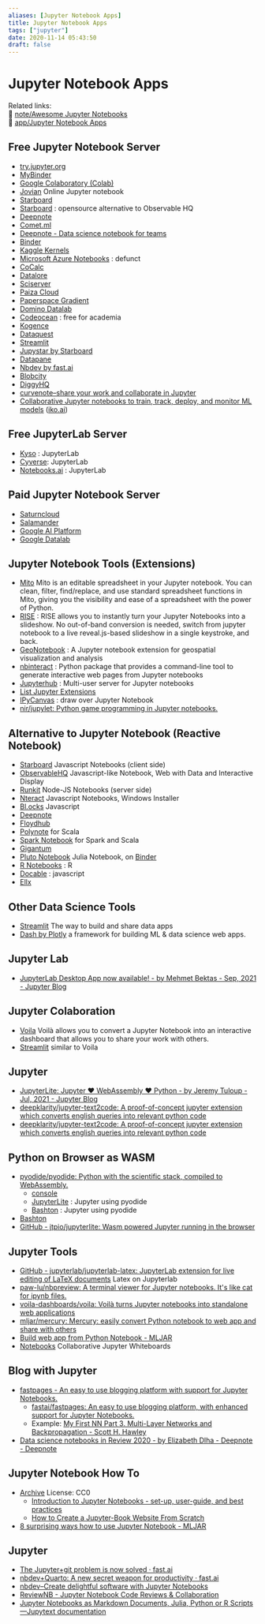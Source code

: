 ```yaml
---
aliases: [Jupyter Notebook Apps]
title: Jupyter Notebook Apps
tags: ["jupyter"]
date: 2020-11-14 05:43:50
draft: false
---
```


# Jupyter Notebook Apps

Related links:  
🔗 [note/Awesome Jupyter Notebooks](/note/awesome-jupyter)  
🔗 [app/Jupyter Notebook Apps](/app/jupyter-notebook-app)  

## Free Jupyter Notebook Server

- [try.jupyter.org](https://jupyter.org/try)
- [MyBinder](https://mybinder.org/)
- [Google Colaboratory (Colab)](https://colab.research.google.com/)
- [Jovian](https://www.jovian.ai/) Online Jupyter notebook
- [Starboard](https://starboard.gg/)
- [Starboard](https://starboard.gg/gz/open-source-observablehq-nfwK2VA) : opensource alternative to Observable HQ
- [Deepnote](https://deepnote.com/)
- [Comet.ml](https://www.comet.ml/)
- [Deepnote - Data science notebook for teams](https://deepnote.com/)
- [Binder](https://mybinder.org/)
- [Kaggle Kernels](https://www.kaggle.com/kernels)
- [Microsoft Azure Notebooks](https://notebooks.azure.com/) : defunct
- [CoCalc](https://cocalc.com/)
- [Datalore](https://datalore.io/)
- [Sciserver](https://www.sciserver.org/)
- [Paiza Cloud](https://paiza.cloud/en/)
- [Paperspace Gradient](https://gradient.paperspace.com/)
- [Domino Datalab](https://www.dominodatalab.com/)
- [Codeocean](https://codeocean.com/) : free for academia
- [Kogence](https://kogence.com/app/docs/JupyterNotebook)
- [Dataquest](https://www.dataquest.io/)
- [Streamlit](https://www.streamlit.io/)
- [Jupystar by Starboard](https://starboard.gg/jupystar)
- [Datapane](https://datapane.com/gallery/)
- [Nbdev by fast.ai](https://github.blog/2020-11-20-nbdev-a-literate-programming-environment-that-democratizes-software-engineering-best-practices/)
- [Blobcity](https://cloud.blobcity.com/)
- [DiggyHQ](https://diggyhq.com/)
- [curvenote–share your work and collaborate in Jupyter](https://curvenote.com/)
- [Collaborative Jupyter notebooks to train, track, deploy, and monitor ML models](https://iko.ai/) ([iko.ai](https://news.ycombinator.com/from?site=iko.ai))

## Free JupyterLab Server

- [Kyso](https://kyso.io/) : JupyterLab
- [Cyverse](https://cyverse.org/): JupyterLab
- [Notebooks.ai](https://notebooks.ai/) : JupyterLab

## Paid Jupyter Notebook Server

- [Saturncloud](https://site.saturncloud.io/s/)
- [Salamander](https://salamander.ai/)
- [Google AI Platform](https://cloud.google.com/ai-platform/notebooks/docs/create-new)
- [Google Datalab](https://cloud.google.com/datalab/)

## Jupyter Notebook Tools (Extensions)

- [Mito](https://trymito.io/) Mito is an editable spreadsheet in your Jupyter notebook. You can clean, filter, find/replace, and use standard spreadsheet functions in Mito, giving you the visibility and ease of a spreadsheet with the power of Python.
- [RISE](https://github.com/damianavila/RISE) : RISE allows you to instantly turn your Jupyter Notebooks into a slideshow. No out-of-band conversion is needed, switch from jupyter notebook to a live reveal.js-based slideshow in a single keystroke, and back.
- [GeoNotebook](https://github.com/OpenGeoscience/geonotebook) : A Jupyter notebook extension for geospatial visualization and analysis
- [nbinteract](https://www.nbinteract.com/) : Python package that provides a command-line tool to generate interactive web pages from Jupyter notebooks
- [Jupyterhub](https://github.com/jupyterhub/jupyterhub) : Multi-user server for Jupyter notebooks
- [List Jupyter Extensions](https://jupyter-contrib-nbextensions.readthedocs.io/en/latest/)
- [IPyCanvas](https://github.com/martinRenou/ipycanvas) : draw over Jupyter Notebook
- [nir/jupylet: Python game programming in Jupyter notebooks.](https://github.com/nir/jupylet)

## Alternative to Jupyter Notebook (Reactive Notebook)

- [Starboard](https://starboard.gg/) Javascript Notebooks (client side)
- [ObservableHQ](https://observablehq.com/) Javascript-like Notebook, Web with Data and Interactive Display
- [Runkit](https://runkit.com/) Node-JS Notebooks (server side)
- [Nteract](https://nteract.io/) Javascript Notebooks, Windows Installer
- [Bl.ocks](https://bl.ocks.org/) Javascript
- [Deepnote](https://deepnote.com/)
- [Floydhub](https://www.floydhub.com/)
- [Polynote](https://polynote.org/) for Scala
- [Spark Notebook](https://github.com/spark-notebook/spark-notebook) for Spark and Scala
- [Gigantum](https://gigantum.com/)
- [Pluto Notebook](https://github.com/fonsp/Pluto.jl) Julia Notebook, on [Binder](https://hub.gke2.mybinder.org/user/fonsp-pluto-on-binder-d9dcvqcn/pluto/?token=8rGPwDhhSga6Eagwo4CC0A)
- [R Notebooks](https://bookdown.org/yihui/rmarkdown/notebook.html) : R
- [Docable](https://github.com/ottomatica/docable-notebooks#installing-and-running-docable-notebooks) : javascript
- [Ellx](https://ellx.io/)

## Other Data Science Tools

- [Streamlit](https://www.streamlit.io/) The way to build and share data apps
- [Dash by Plotly](https://plotly.com/dash/) a framework for building ML & data science web apps.

## Jupyter Lab

- [JupyterLab Desktop App now available! - by Mehmet Bektas - Sep, 2021 - Jupyter Blog](https://blog.jupyter.org/jupyterlab-desktop-app-now-available-b8b661b17e9a)

## Jupyter Colaboration

- [Voila](https://voila.readthedocs.io/en/stable/index.html) Voilà allows you to convert a Jupyter Notebook into an interactive dashboard that allows you to share your work with others.
- [Streamlit](https://streamlit.io/) similar to Voila

## Jupyter

- [JupyterLite: Jupyter ❤️ WebAssembly ❤️ Python - by Jeremy Tuloup - Jul, 2021 - Jupyter Blog](https://blog.jupyter.org/jupyterlite-jupyter-%EF%B8%8F-webassembly-%EF%B8%8F-python-f6e2e41ab3fa)
- [deepklarity/jupyter-text2code: A proof-of-concept jupyter extension which converts english queries into relevant python code](https://github.com/deepklarity/jupyter-text2code)
- [deepklarity/jupyter-text2code: A proof-of-concept jupyter extension which converts english queries into relevant python code](https://github.com/deepklarity/jupyter-text2code)

## Python on Browser as WASM

- [pyodide/pyodide: Python with the scientific stack, compiled to WebAssembly.](https://github.com/pyodide/pyodide)
    - [console](https://pyodide.org/en/stable/console.html)
    - [JupyterLite](https://jupyterlite.readthedocs.io/en/latest/_static/lab/index.html) : Jupyter using pyodide
    - [Bashton](https://notebook.basthon.fr/) : Jupyter using pyodide
- [Bashton](https://notebook.basthon.fr/)
- [GitHub - jtpio/jupyterlite: Wasm powered Jupyter running in the browser](https://github.com/jtpio/jupyterlite)

## Jupyter Tools

- [GitHub - jupyterlab/jupyterlab-latex: JupyterLab extension for live editing of LaTeX documents](https://github.com/jupyterlab/jupyterlab-latex) Latex on Jupyterlab
- [paw-lu/nbpreview: A terminal viewer for Jupyter notebooks. It's like cat for ipynb files.](https://github.com/paw-lu/nbpreview)
- [voila-dashboards/voila: Voilà turns Jupyter notebooks into standalone web applications](https://github.com/voila-dashboards/voila)
- [mljar/mercury: Mercury: easily convert Python notebook to web app and share with others](https://github.com/mljar/mercury)
- [Build web app from Python Notebook - MLJAR](https://mljar.com/mercury/)
- [Notebooks](https://jupyterspot.com/) Collaborative Jupyter Whiteboards

## Blog with Jupyter

- [fastpages - An easy to use blogging platform with support for Jupyter Notebooks.](https://fastpages.fast.ai/)
    - [fastai/fastpages: An easy to use blogging platform, with enhanced support for Jupyter Notebooks.](https://github.com/fastai/fastpages)
    - Example: [My First NN Part 3. Multi-Layer Networks and Backpropagation - Scott H. Hawley](https://drscotthawley.github.io/blog/2019/02/08/My-1st-NN-Part-3-Multi-Layer-and-Backprop.html)
- [Data science notebooks in Review 2020 - by Elizabeth Dlha - Deepnote - Deepnote](https://medium.com/deepnote/data-science-notebooks-2020-review-15a3c95cfc09)

## Jupyter Notebook How To

- [Archive](https://pabloinsente.github.io/archive) License: CC0
    - [Introduction to Jupyter Notebooks - set-up, user-guide, and best practices](https://pabloinsente.github.io/intro-jupyter-ide)
    - [How to Create a Jupyter-Book Website From Scratch](https://pabloinsente.github.io/how-to-create-a-jupyter-book-website-from-scratch)
- [8 surprising ways how to use Jupyter Notebook - MLJAR](https://mljar.com/blog/how-to-use-jupyter-notebook/)

## Jupyter

- [The Jupyter+git problem is now solved · fast.ai](https://www.fast.ai/2022/08/25/jupyter-git/)
- [nbdev+Quarto: A new secret weapon for productivity · fast.ai](https://www.fast.ai/2022/07/28/nbdev-v2/)
- [nbdev–Create delightful software with Jupyter Notebooks](https://nbdev.fast.ai/)
- [ReviewNB - Jupyter Notebook Code Reviews & Collaboration](https://www.reviewnb.com/)
- [Jupyter Notebooks as Markdown Documents, Julia, Python or R Scripts—Jupytext documentation](https://jupytext.readthedocs.io/en/latest/index.html)
